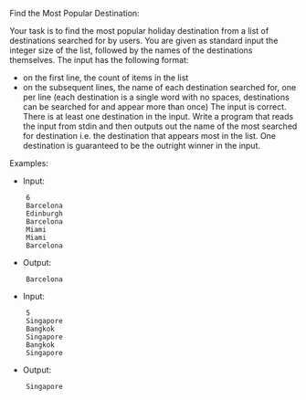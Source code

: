 Find the Most Popular Destination:
        
Your task is to find the most popular holiday destination from a list of destinations searched for by users.
You are given as standard input the integer size of the list, followed by the names of the destinations themselves.
The input has the following format:
* on the first line, the count of items in the list
*  on the subsequent lines, the name of each destination searched for, one per line (each destination is a single word with no spaces, destinations can be searched for and appear more than once)
The input is correct. There is at least one destination in the input. 
Write a program that reads the input from stdin and then outputs out the name of the most searched for destination i.e. the destination that appears most in the list.  One destination is guaranteed to be the outright winner in the input.

Examples: 

* Input: 
```
    6
    Barcelona
    Edinburgh
    Barcelona
    Miami
    Miami
    Barcelona
```
* Output:
```
    Barcelona
``` 
* Input:
```
    5
    Singapore
    Bangkok
    Singapore
    Bangkok
    Singapore
```
* Output:
```
    Singapore
```
